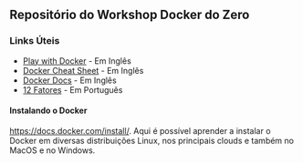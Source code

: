 ## Repositório do Workshop Docker do Zero 

### Links Úteis
* [Play with Docker]( https://labs.play-with-docker.com/) - Em Inglês
* [Docker Cheat Sheet]( https://www.docker.com/sites/default/files/d8/2019-09/docker-cheat-sheet.pdf) - Em Inglês
* [Docker Docs](https://docs.docker.com/) - Em Inglês
* [12 Fatores](https://12factor.net/pt_br/) - Em Português

#### Instalando o Docker

https://docs.docker.com/install/. Aqui é possível aprender a instalar o Docker em diversas distribuições Linux, nos principais clouds e também no MacOS e no Windows.

